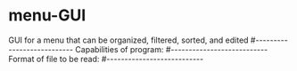 # menu-GUI
GUI for a menu that can be organized, filtered, sorted, and edited
#---------------------------
Capabilities of program:
#---------------------------
Format of file to be read:
#---------------------------
